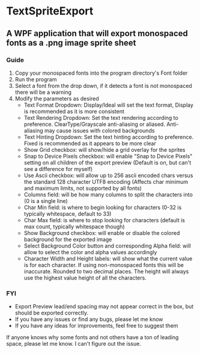 # TextSpriteExport

## A WPF application that will export monospaced fonts as a .png image sprite sheet

### Guide

1. Copy your monospaced fonts into the program directory's Font folder
2. Run the program
3. Select a font from the drop down, if it detects a font is not monospaced there will be a warning
4. Modify the parameters as desired
    * Text Format Dropdown: Display/Ideal will set the text format, Display is recommended as it is more consistent
    * Text Rendering Dropdown: Set the text rendering according to preference. ClearType/Grayscale anti-aliasing or aliased. Anti-aliasing may cause issues with colored backgrounds
    * Text Hinting Dropdown: Set the text hinting according to preference. Fixed is recommended as it appears to be more clear
    * Show Grid checkbox: will show/hide a grid overlay for the sprites
    * Snap to Device Pixels checkbox: will enable "Snap to Device Pixels" setting on all children of the export preview (Default is on, but can't see a difference for myself)
    * Use Ascii checkbox: will allow up to 256 ascii encoded chars versus the standard 128 character UTF8 encoding (Affects char minimum and maximum limits, not supported by all fonts)
    * Columns field: will be how many columns to split the characters into (0 is a single line)
    * Char Min field: is where to begin looking for characters (0-32 is typically whitespace, default to 33)
    * Char Max field: is where to stop looking for characters (default is max count, typically whitespace though)
    * Show Background checkbox: will enable or disable the colored background for the exported image
    * Select Background Color button and corresponding Alpha field: will allow to select the color and alpha values accordingly
    * Character Width and Height labels: will show what the current value is for each character. If using non-monospaced fonts this will be inaccurate. Rounded to two decimal places. The height will always use the highest value height of all the characters.
    
### FYI
* Export Preview lead/end spacing may not appear correct in the box, but should be exported correctly. 
* If you have any issues or find any bugs, please let me know
* If you have any ideas for improvements, feel free to suggest them

If anyone knows why some fonts and not others have a ton of leading space, please let me know. I can't figure out the issue.
